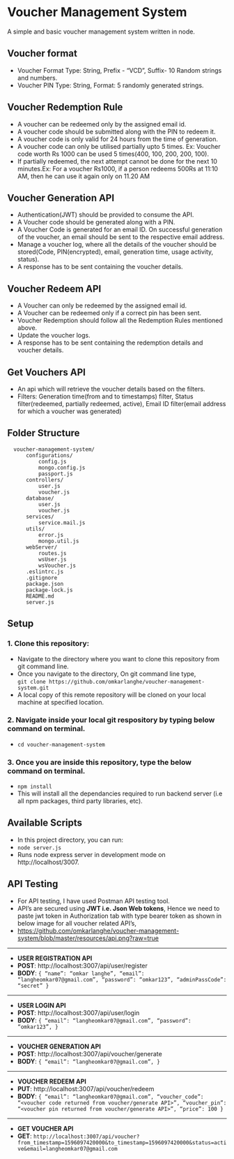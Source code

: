 # Voucher Management System
A simple and basic voucher management system written in node.

## Voucher format
* Voucher Format Type: String, Prefix - “VCD”, Suffix- 10 Random strings and numbers.<br>
* Voucher PIN Type: String, Format: 5 randomly generated strings.<br>

## Voucher Redemption Rule
* A voucher can be redeemed only by the assigned email id.
* A voucher code should be submitted along with the PIN to redeem it.
* A voucher code is only valid for 24 hours from the time of generation.
* A voucher code can only be utilised partially upto 5 times. Ex: Voucher code worth Rs 1000 can be used 5 times(400, 100, 200, 200, 100).
* If partially redeemed, the next attempt cannot be done for the next 10 minutes.Ex: For a voucher Rs1000, if a person redeems 500Rs at 11:10 AM, then he can use it again only on 11.20 AM

## Voucher Generation API
* Authentication(JWT) should be provided to consume the API.
* A Voucher code should be generated along with a PIN.
* A Voucher Code is generated for an email ID. On successful generation of the voucher, an email should be sent to the respective email address.
* Manage a voucher log, where all the details of the voucher should be stored(Code, PIN(encrypted), email, generation time, usage activity, status).
* A response has to be sent containing the voucher details.

## Voucher Redeem API
* A Voucher can only be redeemed by the assigned email id.
* A Voucher can be redeemed only if a correct pin has been sent.
* Voucher Redemption should follow all the Redemption Rules mentioned above.
* Update the voucher logs.
* A response has to be sent containing the redemption details and voucher details.

## Get Vouchers API
* An api which will retrieve the voucher details based on the filters.
* Filters: Generation time(from and to timestamps) filter, Status filter(redeemed, partially redeemed, active), Email ID filter(email address for which a voucher was generated)

## Folder Structure
```
  voucher-management-system/
      configurations/
          config.js
          mongo.config.js
          passport.js
      controllers/
          user.js
          voucher.js
      database/
          user.js
          voucher.js
      services/
          service.mail.js
      utils/
          error.js
          mongo.util.js
      webServer/
          routes.js
          wsUser.js
          wsVoucher.js
      .eslintrc.js
      .gitignore
      package.json
      package-lock.js
      README.md
      server.js
```
## Setup

  ### 1. Clone this repository:
  - Navigate to the directory where you want to clone this repository from git command line.
  - Once you navigate to the directory, On git command line type,<br>
  `git clone https://github.com/omkarlanghe/voucher-management-system.git`
  - A local copy of this remote repository will be cloned on your local machine at specified location.
  
  ### 2. Navigate inside your local git respository by typing below command on terminal.
  - `cd voucher-management-system`

  ### 3. Once you are inside this repository, type the below command on terminal.
  - `npm install`
  - This will install all the dependancies required to run backend server (i.e all npm packages, third party libraries, etc).
  
## Available Scripts
  - In this project directory, you can run:
  - `node server.js`
  - Runs node express server in development mode on http://localhost/3007.<br>
  
## API Testing
  - For API testing, I have used Postman API testing tool.
  - API’s are secured using **JWT i.e. Json Web tokens**, Hence we need to paste jwt token in Authorization tab with type bearer token as shown in below image for all voucher related API’s,
  - https://github.com/omkarlanghe/voucher-management-system/blob/master/resources/api.png?raw=true
  ---
  - **USER REGISTRATION API**
  - **POST**: http://localhost:3007/api/user/register
  - **BODY**:
    `{
      “name”: “omkar langhe”,
      “email”: “langheomkar07@gmail.com”,
      “password”: “omkar123”,
      “adminPassCode”: “secret”
     }`
  ---   
  - **USER LOGIN API**
  - **POST**: http://localhost:3007/api/user/login
  - **BODY**:
    `{
      “email”: “langheomkar07@gmail.com”,
      “password”: “omkar123”,
     }`
  ---
  - **VOUCHER GENERATION API**
  - **POST**: http://localhost:3007/api/voucher/generate
  - **BODY**:
    `{
      “email”: “langheomkar07@gmail.com”,
     }`
  ---
  - **VOUCHER REDEEM API**
  - **PUT**: http://localhost:3007/api/voucher/redeem
  - **BODY**:
    `{
      “email”: “langheomkar07@gmail.com”,
      “voucher_code”: “<voucher code returned from voucher/generate API>”,
      “voucher_pin”: “<voucher pin returned from voucher/generate API>”,
      “price”: 100
     }`
  ---
  - **GET VOUCHER API**
  - **GET**: `http://localhost:3007/api/voucher?from_timestamp=1596097420000&to_timestamp=1596097420000&status=active&email=langheomkar07@gmail.com`
